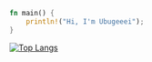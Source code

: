 ```rust
fn main() {
    println!("Hi, I'm Ubugeeei");
}

```

[![Top Langs](https://github-readme-stats.vercel.app/api/top-langs/?username=ubugeeei&layout=compact)](https://github.com/ubugeeei/github-readme-stats)

